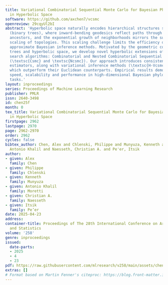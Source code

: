 ```yaml
---
title: Variational Combinatorial Sequential Monte Carlo for Bayesian Phylogenetics
  in Hyperbolic Space
software: https://github.com/axchen7/vcsmc
openreview: 29cqyUl2bI
abstract: 'Hyperbolic space naturally encodes hierarchical structures such as phylogenies
  (binary trees), where inward-bending geodesics reflect paths through least common
  ancestors, and the exponential growth of neighborhoods mirrors the super-exponential
  scaling of topologies. This scaling challenge limits the efficiency of Euclidean-based
  approximate Bayesian inference methods. Motivated by the geometric connections between
  trees and hyperbolic space, we develop novel hyperbolic extensions of two sequential
  search algorithms: Combinatorial and Nested Combinatorial Sequential Monte Carlo
  (\textsc{Csmc} and \textsc{Ncsmc}). Our approach introduces consistent and unbiased
  estimators, along with variational inference methods (\textsc{H-Vcsmc} and \textsc{H-Vncsmc}),
  which outperform their Euclidean counterparts. Empirical results demonstrate improved
  speed, scalability and performance in high-dimensional Bayesian phylogenetic inference
  tasks.'
layout: inproceedings
series: Proceedings of Machine Learning Research
publisher: PMLR
issn: 2640-3498
id: chen25f
month: 0
tex_title: Variational Combinatorial Sequential Monte Carlo for Bayesian Phylogenetics
  in Hyperbolic Space
firstpage: 2962
lastpage: 2970
page: 2962-2970
order: 2962
cycles: false
bibtex_author: Chen, Alex and Chlenski, Philippe and Munyuza, Kenneth and Moretti,
  Antonio Khalil and Naesseth, Christian A. and Pe'er, Itsik
author:
- given: Alex
  family: Chen
- given: Philippe
  family: Chlenski
- given: Kenneth
  family: Munyuza
- given: Antonio Khalil
  family: Moretti
- given: Christian A.
  family: Naesseth
- given: Itsik
  family: Pe’er
date: 2025-04-23
address:
container-title: Proceedings of The 28th International Conference on Artificial Intelligence
  and Statistics
volume: '258'
genre: inproceedings
issued:
  date-parts:
  - 2025
  - 4
  - 23
pdf: https://raw.githubusercontent.com/mlresearch/v258/main/assets/chen25f/chen25f.pdf
extras: []
# Format based on Martin Fenner's citeproc: https://blog.front-matter.io/posts/citeproc-yaml-for-bibliographies/
---
```

